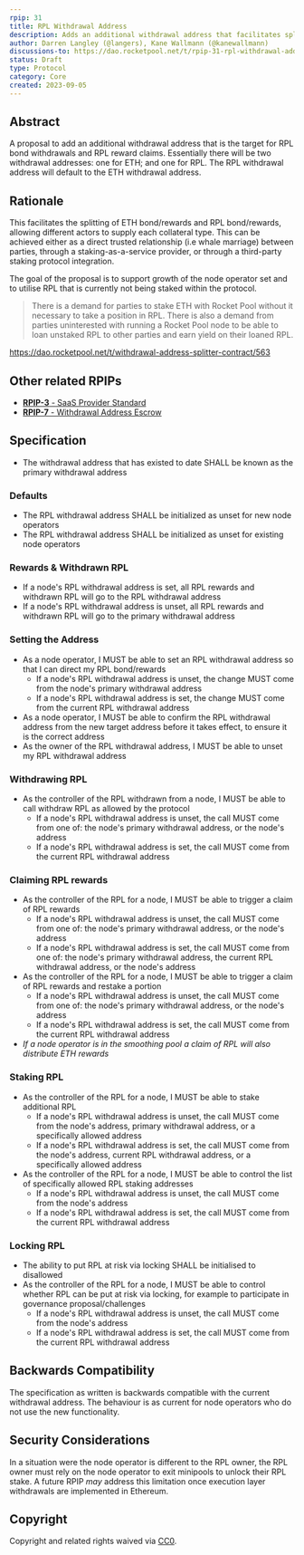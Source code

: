 ```yaml
---
rpip: 31
title: RPL Withdrawal Address
description: Adds an additional withdrawal address that facilitates splitting ETH bond and rewards from RPL bond and rewards
author: Darren Langley (@langers), Kane Wallmann (@kanewallmann)
discussions-to: https://dao.rocketpool.net/t/rpip-31-rpl-withdrawal-address/2251
status: Draft
type: Protocol
category: Core
created: 2023-09-05
---
```


## Abstract
A proposal to add an additional withdrawal address that is the target for RPL bond withdrawals and RPL reward claims. Essentially there will be two withdrawal addresses: one for ETH; and one for RPL. The RPL withdrawal address will default to the ETH withdrawal address.

## Rationale
This facilitates the splitting of ETH bond/rewards and RPL bond/rewards, allowing different actors to supply each collateral type. This can be achieved either as a direct trusted relationship (i.e whale marriage) between parties, through a staking-as-a-service provider, or through a third-party staking protocol integration.  

The goal of the proposal is to support growth of the node operator set and to utilise RPL that is currently not being staked within the protocol.

> There is a demand for parties to stake ETH with Rocket Pool without it necessary to take a position in RPL. There is also a demand from parties uninterested with running a Rocket Pool node to be able to loan unstaked RPL to other parties and earn yield on their loaned RPL.

https://dao.rocketpool.net/t/withdrawal-address-splitter-contract/563

## Other related RPIPs
- [**RPIP-3** - SaaS Provider Standard](./RPIP-3.md)
- [**RPIP-7** - Withdrawal Address Escrow](./RPIP-7.md) 

## Specification
- The withdrawal address that has existed to date SHALL be known as the primary withdrawal address

### Defaults
- The RPL withdrawal address SHALL be initialized as unset for new node operators
- The RPL withdrawal address SHALL be initialized as unset for existing node operators
  
### Rewards & Withdrawn RPL
- If a node's RPL withdrawal address is set, all RPL rewards and withdrawn RPL will go to the RPL withdrawal address
- If a node's RPL withdrawal address is unset, all RPL rewards and withdrawn RPL will go to the primary withdrawal address

### Setting the Address
- As a node operator, I MUST be able to set an RPL withdrawal address so that I can direct my RPL bond/rewards
  - If a node's RPL withdrawal address is unset, the change MUST come from the node's primary withdrawal address
  - If a node's RPL withdrawal address is set, the change MUST come from the current RPL withdrawal address
- As a node operator, I MUST be able to confirm the RPL withdrawal address from the new target address before it takes effect, to ensure it is the correct address
- As the owner of the RPL withdrawal address, I MUST be able to unset my RPL withdrawal address

### Withdrawing RPL
- As the controller of the RPL withdrawn from a node, I MUST be able to call withdraw RPL as allowed by the protocol
  - If a node's RPL withdrawal address is unset, the call MUST come from one of: the node's primary withdrawal address, or the node's address
  - If a node's RPL withdrawal address is set, the call MUST come from the current RPL withdrawal address

### Claiming RPL rewards
- As the controller of the RPL for a node, I MUST be able to trigger a claim of RPL rewards
  - If a node's RPL withdrawal address is unset, the call MUST come from one of: the node's primary withdrawal address, or the node's address
  - If a node's RPL withdrawal address is set, the call MUST come from one of: the node's primary withdrawal address, the current RPL withdrawal address, or the node's address
- As the controller of the RPL for a node, I MUST be able to trigger a claim of RPL rewards and restake a portion
  - If a node's RPL withdrawal address is unset, the call MUST come from one of: the node's primary withdrawal address, or the node's address
  - If a node's RPL withdrawal address is set, the call MUST come from the current RPL withdrawal address
- *If a node operator is in the smoothing pool a claim of RPL will also distribute ETH rewards*

### Staking RPL
- As the controller of the RPL for a node, I MUST be able to stake additional RPL
  - If a node's RPL withdrawal address is unset, the call MUST come from the node's address, primary withdrawal address, or a specifically allowed address
  - If a node's RPL withdrawal address is set, the call MUST come from the node's address, current RPL withdrawal address, or a specifically allowed address
- As the controller of the RPL for a node, I MUST be able to control the list of specifically allowed RPL staking addresses
  - If a node's RPL withdrawal address is unset, the call MUST come from the node's address
  - If a node's RPL withdrawal address is set, the call MUST come from the current RPL withdrawal address

### Locking RPL
- The ability to put RPL at risk via locking SHALL be initialised to disallowed
- As the controller of the RPL for a node, I MUST be able to control whether RPL can be put at risk via locking, for example to participate in governance proposal/challenges
  - If a node's RPL withdrawal address is unset, the call MUST come from the node's address
  - If a node's RPL withdrawal address is set, the call MUST come from the current RPL withdrawal address

## Backwards Compatibility
The specification as written is backwards compatible with the current withdrawal address. The behaviour is as current for node operators who do not use the new functionality.

## Security Considerations
In a situation were the node operator is different to the RPL owner, the RPL owner must rely on the node operator to exit minipools to unlock their RPL stake. A future RPIP *may* address this limitation once execution layer withdrawals are implemented in Ethereum.

## Copyright
Copyright and related rights waived via [CC0](https://creativecommons.org/publicdomain/zero/1.0/).
